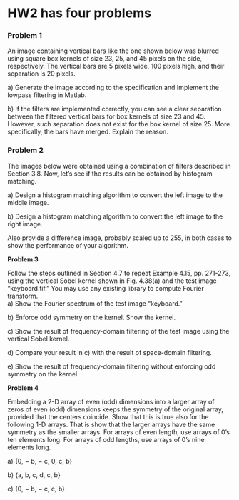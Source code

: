 # HW2 has four problems  
### Problem 1

An image containing vertical bars like the one shown below was blurred using square box kernels of size 23, 25, and 45 pixels on the side, respectively. The vertical bars are 5 pixels wide, 100 pixels high, and their separation is 20 pixels.  

a) Generate the image according to the specification and Implement the lowpass filtering in Matlab.  

b) If the filters are implemented correctly, you can see a clear separation between the filtered vertical bars for box kernels of size 23 and 45. However, such separation does not exist for the box kernel of size 25. More specifically, the bars have merged. Explain the reason.  

### Problem 2  

The images below were obtained using a combination of filters described in Section 3.8. Now, let’s see if the results can be obtained by histogram matching.  

a) Design a histogram matching algorithm to convert the left image to the middle image.  

b) Design a histogram matching algorithm to convert the left image to the right image.  

Also provide a difference image, probably scaled up to 255, in both cases to show the performance of your algorithm.  

**Problem 3**  

Follow the steps outlined in Section 4.7 to repeat Example 4.15, pp. 271-273, using the vertical Sobel kernel shown in Fig. 4.38(a) and the test image “keyboard.tif.” You may use any existing library to compute Fourier transform.  
a) Show the Fourier spectrum of the test image “keyboard.”  

b) Enforce odd symmetry on the kernel. Show the kernel.  

c) Show the result of frequency-domain filtering of the test image using the vertical Sobel kernel.  

d) Compare your result in c) with the result of space-domain filtering.  

e) Show the result of frequency-domain filtering without enforcing odd symmetry on the kernel.  

**Problem 4**  

Embedding a 2-D array of even (odd) dimensions into a larger array of zeros of even (odd) dimensions keeps the symmetry of the original array, provided that the centers coincide. Show that this is true also for the following 1-D arrays. That is show that the larger arrays have the same symmetry as the smaller arrays. For arrays of even length, use arrays of 0’s ten elements long. For arrays of odd lengths, use arrays of 0’s nine elements long.  

a) {0, − b, − c, 0, c, b}  

b) {a, b, c, d, c, b}  

c) {0, − b, − c, c, b}






